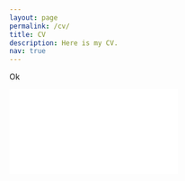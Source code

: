 ```yaml
---
layout: page
permalink: /cv/
title: CV
description: Here is my CV. 
nav: true
---
```

Ok
<!-- redirect: /assets/pdf/AsiminaCV.pdf -->

<embed src="/assets/pdf/AsiminaCV.pdf" type="application/pdf">

